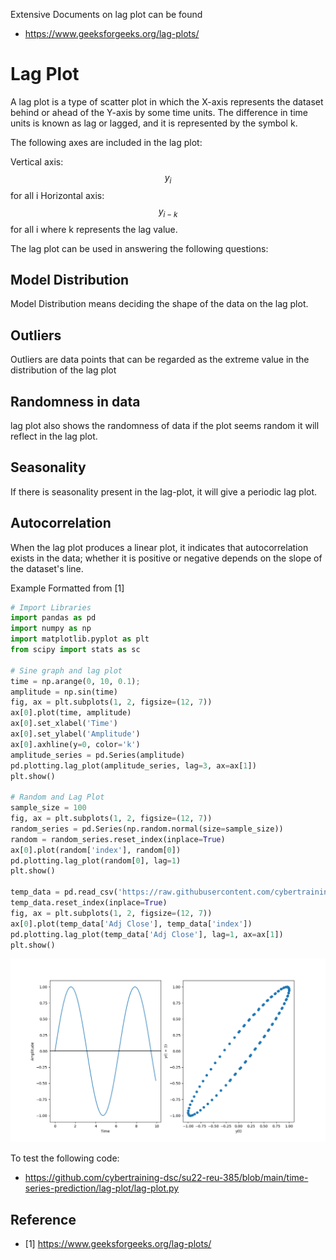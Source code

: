 Extensive Documents on lag plot can be found 

* <https://www.geeksforgeeks.org/lag-plots/>

# Lag Plot

A lag plot is a type of scatter plot in which the X-axis 
represents the dataset behind or ahead of the Y-axis by some
time units. The difference in time units is known as lag or
lagged, and it is represented by the symbol k.

The following axes are included in the lag plot:

Vertical axis: $$y_i$$ for all i
Horizontal axis: $$y_{i-k}$$ for all i where k represents the lag value.

The lag plot can be used in answering the following questions:

## Model Distribution

Model Distribution means deciding the shape of the data on 
the lag plot.

## Outliers

Outliers are data points that can be regarded as the extreme value 
in the distribution of the lag plot

## Randomness in data

lag plot also shows the randomness of data if the plot seems random 
it will reflect in the lag plot.

## Seasonality

If there is seasonality present in the lag-plot, it will give a periodic lag
plot.

## Autocorrelation

When the lag plot produces a linear plot, it indicates that autocorrelation exists 
in the data; whether it is positive or negative depends on the slope of the dataset's
line.

Example Formatted from [1]

``` python
# Import Libraries
import pandas as pd
import numpy as np
import matplotlib.pyplot as plt
from scipy import stats as sc

# Sine graph and lag plot
time = np.arange(0, 10, 0.1);
amplitude = np.sin(time)
fig, ax = plt.subplots(1, 2, figsize=(12, 7))
ax[0].plot(time, amplitude)
ax[0].set_xlabel('Time')
ax[0].set_ylabel('Amplitude')
ax[0].axhline(y=0, color='k')
amplitude_series = pd.Series(amplitude)
pd.plotting.lag_plot(amplitude_series, lag=3, ax=ax[1])
plt.show()

# Random and Lag Plot
sample_size = 100
fig, ax = plt.subplots(1, 2, figsize=(12, 7))
random_series = pd.Series(np.random.normal(size=sample_size))
random = random_series.reset_index(inplace=True)
ax[0].plot(random['index'], random[0])
pd.plotting.lag_plot(random[0], lag=1)
plt.show()

temp_data = pd.read_csv('https://raw.githubusercontent.com/cybertraining-dsc/su22-reu-385/main/time-series-prediction/temperature2.csv')
temp_data.reset_index(inplace=True)
fig, ax = plt.subplots(1, 2, figsize=(12, 7))
ax[0].plot(temp_data['Adj Close'], temp_data['index'])
pd.plotting.lag_plot(temp_data['Adj Close'], lag=1, ax=ax[1])
plt.show()
```
![img.png](img.png)

To test the following code:

* <https://github.com/cybertraining-dsc/su22-reu-385/blob/main/time-series-prediction/lag-plot/lag-plot.py>

## Reference

* [1] <https://www.geeksforgeeks.org/lag-plots/>
